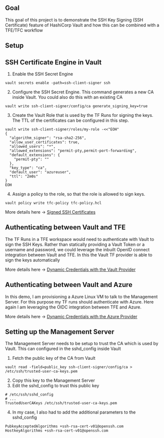 ## Goal
This goal of this project is to demonstrate the SSH Key Signing (SSH Certificate) feature of HashiCorp Vault and how this can be combined with a TFE/TFC workflow

## Setup

<insert Solution Pic>

## SSH Certificate Engine in Vault

1. Enable the SSH Secret Engine
```
vault secrets enable -path=ssh-client-signer ssh
```

2. Configure the SSH Secret Engine. This command generates a new CA inside Vault. You could also do this with an existing CA
```
vault write ssh-client-signer/config/ca generate_signing_key=true
```

3. Create the Vault Role that is used by the TF Runs for signing the keys. The TTL of the certificates can be configured in this step.
```
vault write ssh-client-signer/roles/my-role -<<"EOH"
{
  "algorithm_signer": "rsa-sha2-256",
  "allow_user_certificates": true,
  "allowed_users": "*",
  "allowed_extensions": "permit-pty,permit-port-forwarding",
  "default_extensions": {
    "permit-pty": ""
  },
  "key_type": "ca",
  "default_user": "azureuser",
  "ttl": "2m0s"
}
EOH
```

4. Assign a policy to the role, so that the role is allowed to sign keys.
```
vault policy write tfc-policy tfc-policy.hcl
```

More details here -> [Signed SSH Certificates](https://developer.hashicorp.com/vault/docs/secrets/ssh/signed-ssh-certificates)

## Authenticating between Vault and TFE

The TF Runs in a TFE workspace would need to authenticate with Vault to sign the SSH Keys. Rather than statically providing a Vault Token or a username and password, we could leverage the inbuilt OpenID connect integration between Vault and TFE. In this the Vault TF provider is able to sign the keys automatically

More details here -> [Dynamic Credentials with the Vault Provider](https://developer.hashicorp.com/terraform/cloud-docs/workspaces/dynamic-provider-credentials/vault-configuration)

## Authenticating between Vault and Azure

In this demo, I am provisioning a Azure Linux VM to talk to the Management Server. For this purpose my TF runs should authenticate with Azure. Here again I am leveraging the OIDC integration between TFE and Azure. 

More details here -> [Dynamic Credentials with the Azure Provider](https://developer.hashicorp.com/terraform/cloud-docs/workspaces/dynamic-provider-credentials/azure-configuration)

## Setting up the Management Server

The Management Server needs to be setup to trust the CA which is used by Vault. This can configured in the sshd_config inside Vault

1. Fetch the public key of the CA from Vault
```
vault read -field=public_key ssh-client-signer/config/ca > /etc/ssh/trusted-user-ca-keys.pem
```
2. Copy this key to the Management Server
3. Edit the sshd_config to trust this public key
```
# /etc/ssh/sshd_config
# ...
TrustedUserCAKeys /etc/ssh/trusted-user-ca-keys.pem
```
4. In my case, I also had to add the additional parameters to the sshd_config
```
PubkeyAcceptedAlgorithms +ssh-rsa-cert-v01@openssh.com
HostkeyAlgorithms +ssh-rsa-cert-v01@openssh.com
```
